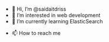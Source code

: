 - 👋 Hi, I’m @saidaitdriss
- 👀 I’m interested in web development
- 🌱 I’m currently learning ElasticSearch
<!--- 💞️ I’m looking to collaborate on ... --->
- 📫 How to reach me

<!---
saidaitdriss/saidaitdriss is a ✨ special ✨ repository because its `README.md` (this file) appears on your GitHub profile.
You can click the Preview link to take a look at your changes.
--->
